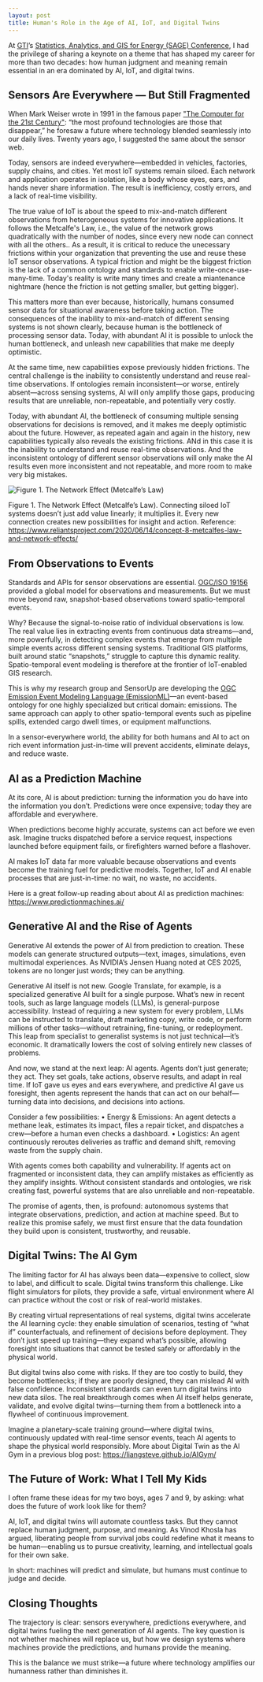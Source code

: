 ```yaml
---
layout: post
title: Human's Role in the Age of AI, IoT, and Digital Twins
---
```


At [GTI](https://www.gti.energy/)’s [Statistics, Analytics, and GIS for Energy (SAGE) Conference](https://www.gti.energy/training-events/events-overview/sage/), I had the privilege of sharing a keynote on a theme that has shaped my career for more than two decades: how human judgment and meaning remain essential in an era dominated by AI, IoT, and digital twins.


## Sensors Are Everywhere — But Still Fragmented

When Mark Weiser wrote in 1991 in the famous paper ["The Computer for the 21st Century"](https://ics.uci.edu/~corps/phaseii/Weiser-Computer21stCentury-SciAm.pdf): “the most profound technologies are those that disappear,” he foresaw a future where technology blended seamlessly into our daily lives. Twenty years ago, I suggested the same about the sensor web.

Today, sensors are indeed everywhere—embedded in vehicles, factories, supply chains, and cities. Yet most IoT systems remain siloed. Each network and application operates in isolation, like a body whose eyes, ears, and hands never share information. The result is inefficiency, costly errors, and a lack of real-time visibility.

The true value of IoT is about the speed to mix-and-match different observations from heterogeneous systems for innovative applications. It follows the Metcalfe's Law, i.e., the value of the network grows quadratically with the number of nodes, since every new node can connect with all the others.. As a result, it is critical to reduce the unecessary frictions within your organization that preventing the use and reuse these IoT sensor observations. A typical friction and might be the biggest friction is the lack of a common ontology and standards to enable write-once-use-many-time. Today's reality is write many times and create a miantenance nightmare (hence the friction is not getting smaller, but getting bigger). 

This matters more than ever because, historically, humans consumed sensor data for situational awareness before taking action. The consequences of the inability to mix-and-match of different sensing systems is not shown clearly, because human is the bottleneck of processing sensor data. Today, with abundant AI it is possible to unlock the human bottleneck, and unleash new capabilities that make me deeply optimistic.

At the same time, new capabilities expose previously hidden frictions. The central challenge is the inability to consistently understand and reuse real-time observations. If ontologies remain inconsistent—or worse, entirely absent—across sensing systems, AI will only amplify those gaps, producing results that are unreliable, non-repeatable, and potentially very costly.

Today, with abundant AI, the bottleneck of consuming multiple sensing observations for decisions is removed, and it makes me deeply optimistic about the future. However, as repeated again and again in the history, new capabilities typically also reveals the existing frictions. ANd in this case it is the inabiility to understand and reuse real-time observations. And the inconsistent ontology of different sensor observations will only make the AI results even more inconsistent and not repeatable, and more room to make very big mistakes. 

![Figure 1. The Network Effect (Metcalfe’s Law)](https://www.reliantsproject.com/wp-content/uploads/2020/06/reliants_keyconcepts-07.png)

Figure 1. The Network Effect (Metcalfe’s Law). Connecting siloed IoT systems doesn’t just add value linearly; it multiplies it. Every new connection creates new possibilities for insight and action. Reference: https://www.reliantsproject.com/2020/06/14/concept-8-metcalfes-law-and-network-effects/


## From Observations to Events

Standards and APIs for sensor observations are essential. [OGC/ISO 19156](https://www.ogc.org/standards/om/) provided a global model for observations and measurements. But we must move beyond raw, snapshot-based observations toward spatio-temporal events.

Why? Because the signal-to-noise ratio of individual observations is low. The real value lies in extracting events from continuous data streams—and, more powerfully, in detecting complex events that emerge from multiple simple events across different sensing systems. Traditional GIS platforms, built around static “snapshots,” struggle to capture this dynamic reality. Spatio-temporal event modeling is therefore at the frontier of IoT-enabled GIS research.

This is why my research group and SensorUp are developing the [OGC Emission Event Modeling Language (EmissionML)](https://github.com/opengeospatial/EmissionML)—an event-based ontology for one highly specialized but critical domain: emissions. The same approach can apply to other spatio-temporal events such as pipeline spills, extended cargo dwell times, or equipment malfunctions.

In a sensor-everywhere world, the ability for both humans and AI to act on rich event information just-in-time will prevent accidents, eliminate delays, and reduce waste.

## AI as a Prediction Machine

At its core, AI is about prediction: turning the information you do have into the information you don’t. Predictions were once expensive; today they are affordable and everywhere.

When predictions become highly accurate, systems can act before we even ask. Imagine trucks dispatched before a service request, inspections launched before equipment fails, or firefighters warned before a flashover.

AI makes IoT data far more valuable because observations and events become the training fuel for predictive models. Together, IoT and AI enable processes that are just-in-time: no wait, no waste, no accidents.

Here is a great follow-up reading about about AI as prediction machines: https://www.predictionmachines.ai/


## Generative AI and the Rise of Agents

Generative AI extends the power of AI from prediction to creation. These models can generate structured outputs—text, images, simulations, even multimodal experiences. As NVIDIA’s Jensen Huang noted at CES 2025, tokens are no longer just words; they can be anything.

Generative AI itself is not new. Google Translate, for example, is a specialized generative AI built for a single purpose. What’s new in recent tools, such as large language models (LLMs), is general-purpose accessibility. Instead of requiring a new system for every problem, LLMs can be instructed to translate, draft marketing copy, write code, or perform millions of other tasks—without retraining, fine-tuning, or redeployment. This leap from specialist to generalist systems is not just technical—it’s economic. It dramatically lowers the cost of solving entirely new classes of problems.

And now, we stand at the next leap: AI agents. Agents don’t just generate; they act. They set goals, take actions, observe results, and adapt in real time. If IoT gave us eyes and ears everywhere, and predictive AI gave us foresight, then agents represent the hands that can act on our behalf—turning data into decisions, and decisions into actions.

Consider a few possibilities:
	•	Energy & Emissions: An agent detects a methane leak, estimates its impact, files a repair ticket, and dispatches a crew—before a human even checks a dashboard.
	•	Logistics: An agent continuously reroutes deliveries as traffic and demand shift, removing waste from the supply chain.

With agents comes both capability and vulnerability. If agents act on fragmented or inconsistent data, they can amplify mistakes as efficiently as they amplify insights. Without consistent standards and ontologies, we risk creating fast, powerful systems that are also unreliable and non-repeatable.

The promise of agents, then, is profound: autonomous systems that integrate observations, prediction, and action at machine speed. But to realize this promise safely, we must first ensure that the data foundation they build upon is consistent, trustworthy, and reusable.


## Digital Twins: The AI Gym

The limiting factor for AI has always been data—expensive to collect, slow to label, and difficult to scale. Digital twins transform this challenge. Like flight simulators for pilots, they provide a safe, virtual environment where AI can practice without the cost or risk of real-world mistakes.

By creating virtual representations of real systems, digital twins accelerate the AI learning cycle: they enable simulation of scenarios, testing of “what if” counterfactuals, and refinement of decisions before deployment. They don’t just speed up training—they expand what’s possible, allowing foresight into situations that cannot be tested safely or affordably in the physical world.

But digital twins also come with risks. If they are too costly to build, they become bottlenecks; if they are poorly designed, they can mislead AI with false confidence. Inconsistent standards can even turn digital twins into new data silos. The real breakthrough comes when AI itself helps generate, validate, and evolve digital twins—turning them from a bottleneck into a flywheel of continuous improvement.

Imagine a planetary-scale training ground—where digital twins, continuously updated with real-time sensor events, teach AI agents to shape the physical world responsibly. More about Digital Twin as the AI Gym in a previous blog post: https://liangsteve.github.io/AIGym/


## The Future of Work: What I Tell My Kids

I often frame these ideas for my two boys, ages 7 and 9, by asking: what does the future of work look like for them?

AI, IoT, and digital twins will automate countless tasks. But they cannot replace human judgment, purpose, and meaning. As Vinod Khosla has argued, liberating people from survival jobs could redefine what it means to be human—enabling us to pursue creativity, learning, and intellectual goals for their own sake.

In short: machines will predict and simulate, but humans must continue to judge and decide.

## Closing Thoughts

The trajectory is clear: sensors everywhere, predictions everywhere, and digital twins fueling the next generation of AI agents. The key question is not whether machines will replace us, but how we design systems where machines provide the predictions, and humans provide the meaning.

This is the balance we must strike—a future where technology amplifies our humanness rather than diminishes it.
